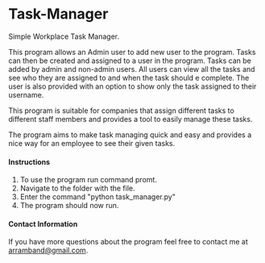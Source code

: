 # Task-Manager
Simple Workplace Task Manager.

This program allows an Admin user to add new user to the program. Tasks can then be created and assigned
to a user in the program. Tasks can be added by admin and non-admin users. All users can view all the 
tasks and see who they are assigned to and when the task should e complete. The user is also provided
with an option to show only the task assigned to their username.

This program is suitable for companies that assign different tasks to different staff members and provides
a tool to easily manage these tasks.

The program aims to make task managing quick and easy and provides a nice way for an employee to see their
given tasks.

#### Instructions

1. To use the program run command promt.
2. Navigate to the folder with the file.
3. Enter the command "python task_manager.py"
4. The program should now run.

#### Contact Information

If you have more questions about the program feel free to contact me at arramband@gmail.com.
